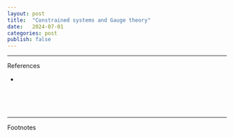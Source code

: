 ```yaml
---
layout: post
title:  "Constrained systems and Gauge theory"
date:   2024-07-01
categories: post
publish: false
---
```


<hr id = "References">
<div class = "nav-block"><div class = "side">References</div></div>

* 

<br><br><br>

<hr id = "Footnotes">
<div class = "nav-block"><div class = "side">Footnotes</div></div>
